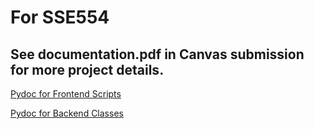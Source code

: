 # For SSE554
## See documentation.pdf in Canvas submission for more project details.

[Pydoc for Frontend Scripts](doc/frontend_docs.txt)

[Pydoc for Backend Classes](doc/backend_docs.txt)